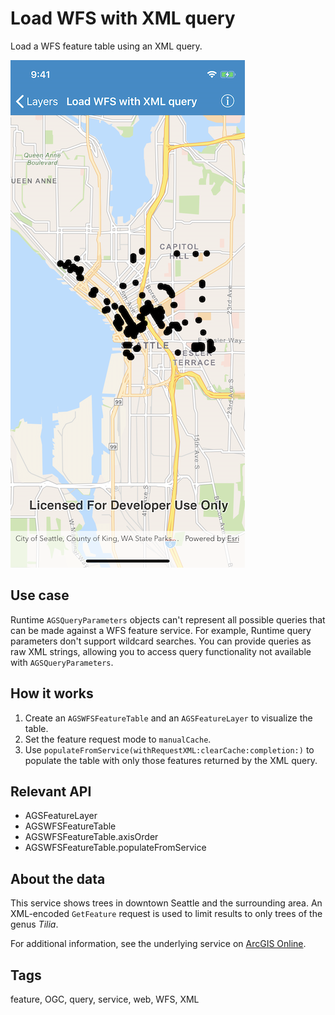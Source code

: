 # Load WFS with XML query

Load a WFS feature table using an XML query.

![Load WFS with XML query sample](load-wfs-with-xml.png)

## Use case

Runtime `AGSQueryParameters` objects can't represent all possible queries that can be made against a WFS feature service. For example, Runtime query parameters don't support wildcard searches. You can provide queries as raw XML strings, allowing you to access query functionality not available with `AGSQueryParameters`.

## How it works

1. Create an `AGSWFSFeatureTable` and an `AGSFeatureLayer` to visualize the table.
2. Set the feature request mode to `manualCache`.
3. Use `populateFromService(withRequestXML:clearCache:completion:)` to populate the table with only those features returned by the XML query.

## Relevant API

* AGSFeatureLayer
* AGSWFSFeatureTable
* AGSWFSFeatureTable.axisOrder
* AGSWFSFeatureTable.populateFromService

## About the data

This service shows trees in downtown Seattle and the surrounding area. An XML-encoded `GetFeature` request is used to limit results to only trees of the genus *Tilia*.

For additional information, see the underlying service on [ArcGIS Online](https://arcgisruntime.maps.arcgis.com/home/item.html?id=1b81d35c5b0942678140efc29bc25391).

## Tags

feature, OGC, query, service, web, WFS, XML

